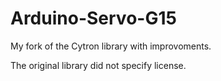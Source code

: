 # Arduino-Servo-G15

My fork of the Cytron library with improvoments.

The original library did not specify license.
